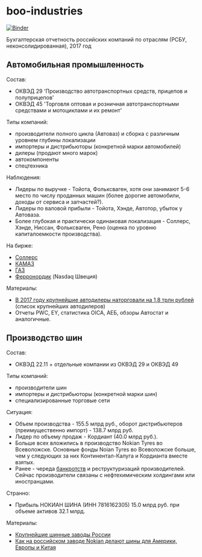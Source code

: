 # boo-industries
[![Binder](https://mybinder.org/badge_logo.svg)](https://mybinder.org/v2/gh/ru-corporate/boo-industries/master?filepath=auto.ipynb)

Бухгалтерская отчетность российских компаний по отраслям (РСБУ, неконсолидированная), 2017 год 


## Автомобильная промышленность


Состав: 

- ОКВЭД 29 'Производство автотранспортных средств, прицепов и полуприцепов'
- ОКВЭД 45 'Торговля оптовая и розничная автотранспортными средствами и мотоциклами и их ремонт'

Типы компаний:

- производители полного цикла (Автоваз) и сборка с различным уровнем глубины локализации
- импортеры и дистрибьюторы (конкретной марки автомобилей)
- дилеры (продают много марок)
- автокомпоненты
- спецтехника

Наблюдения:

- Лидеры по выручке - Тойота, Фольксваген, хотя они занимают 5-6 место по числу проданных машин (более дорогие автомобили, доходы от сервиса и запчастей?).
- Лидеры по валовой прибыли - Тойота, Хэнде, Автотор, убыток у Автоваза.
- Более глубокая и практически одинаковая локализация - Соллерс, Хэнде, Ниссан, Фольксваген, Рено (оценка по уровню капиталоемкости производства).

На бирже: 

- [Соллерс](https://www.moex.com/ru/issue.aspx?code=SVAV)
- [КАМАЗ](https://www.moex.com/ru/issue.aspx?code=KMAZ)
- [ГАЗ](https://www.moex.com/ru/issue.aspx?code=GAZA)
- [Ферронордик](http://www.nasdaqomxnordic.com/aktier/microsite?Instrument=SSE145193&name=Ferronordic&ISIN=SE0005468717) (Nasdaq Швеция)

Материалы:

- [В 2017 году крупнейшие автодилеры наторговали на 1,8 трлн рублей](https://www.vedomosti.ru/economics/articles/2018/04/23/767509-krupneishie-avtodileri-natorgovali-na-18-trln-rublei) (список крупнейших автодилеров)
- Отчеты PWC, EY, cтатистика OICA, AEБ, обзоры Автостат и аналогичныe.


## Производство шин 

Состав: 

- ОКВЭД 22.11 + отдельные компании из ОКВЭД 29 и ОКВЭД 49

Типы компаний:

- производители шин 
- импортеры и дистрибьюторы (конкретной марки шин)
- специализированные торговые сети

Ситуация:

- Объем производства - 155.5 млрд руб., оборот дистрибьютеров (преимущественно импорт) - 138.7 млрд руб.
- Лидер по объему продаж - Кордиант (40.0 млрд руб.).
- Больше всех вложились в производство Nokian Tyres во Всеволожске. Основные фонды Noian Tyres во Всеволожске больше, чем у следующих за них Континентал-Калуга и Кордианта вместе взятых.
- Ранее - череда [банкротств]((https://www.vedomosti.ru/library/articles/2009/06/03/amtel-fredeshtajn-prosit-zaschity). ) и реструктуризаций производителей. Сейчас производители связаны с нефтехимическим холдингами или иностранцами.

Странно:

- Прибыль НОКИАН ШИНА (ИНН 7816162305) 15.0 млрд руб. при объеме активов 32.1 млрд.

Материалы:

- [Крупнейшие шинные заводы России](http://ai-media.ru/news/komu-v-rossii-zhit-horosho-krupnejshie-shinnye-zavody-rossii/)
- [Как на российском заводе Nokian делают шины для Америки, Европы и Китая](https://wroom.ru/news/9379)
